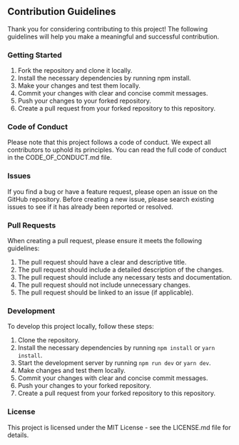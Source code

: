 ## Contribution Guidelines

Thank you for considering contributing to this project! The following guidelines will help you make a meaningful and successful contribution.

### Getting Started

1. Fork the repository and clone it locally.
2. Install the necessary dependencies by running npm install.
3. Make your changes and test them locally.
4. Commit your changes with clear and concise commit messages.
5. Push your changes to your forked repository.
6. Create a pull request from your forked repository to this repository.

### Code of Conduct

Please note that this project follows a code of conduct. We expect all contributors to uphold its principles. You can read the full code of conduct in the CODE_OF_CONDUCT.md file.

### Issues

If you find a bug or have a feature request, please open an issue on the GitHub repository. Before creating a new issue, please search existing issues to see if it has already been reported or resolved.

### Pull Requests

When creating a pull request, please ensure it meets the following guidelines:

1. The pull request should have a clear and descriptive title.
2. The pull request should include a detailed description of the changes.
3. The pull request should include any necessary tests and documentation.
4. The pull request should not include unnecessary changes.
5. The pull request should be linked to an issue (if applicable).

### Development

To develop this project locally, follow these steps:

1. Clone the repository.
2. Install the necessary dependencies by running `npm install` or `yarn install`.
3. Start the development server by running `npm run dev` or `yarn dev`.
4. Make changes and test them locally.
5. Commit your changes with clear and concise commit messages.
6. Push your changes to your forked repository.
7. Create a pull request from your forked repository to this repository.

### License

This project is licensed under the MIT License - see the LICENSE.md file for details.
